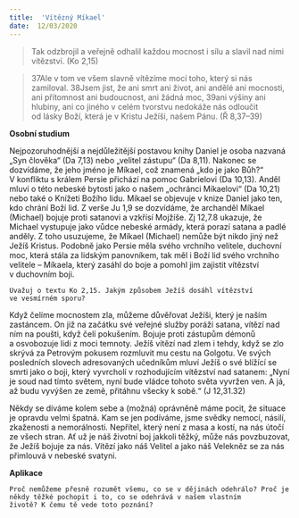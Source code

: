```yaml
---
title:  'Vítězný Míkael'
date:  12/03/2020
---
```


> <p></p>
> Tak odzbrojil a veřejně odhalil každou mocnost i sílu a slavil nad nimi vítězství. (Ko 2,15)

> <p></p>
> 37Ale v tom ve všem slavně vítězíme mocí toho, který si nás zamiloval. 38Jsem jist, že ani smrt ani život, ani andělé ani mocnosti, ani přítomnost ani budoucnost, ani žádná moc, 39ani výšiny ani hlubiny, ani co jiného v celém tvorstvu nedokáže nás odloučit od lásky Boží, která je v Kristu Ježíši, našem Pánu. (Ř 8,37–39)

**Osobní studium**

Nejpozoruhodnější a nejdůležitější postavou knihy Daniel je osoba nazvaná „Syn člověka“ (Da 7,13) nebo „velitel zástupu“ (Da 8,11). Nakonec se dozvídáme, že jeho jméno je Míkael, což znamená „kdo je jako Bůh?“ V konfliktu s králem Persie přichází na pomoc Gabrielovi (Da 10,13). Anděl mluví o této nebeské bytosti jako o našem „ochránci Míkaelovi“ (Da 10,21) nebo také o Knížeti Božího lidu. Míkael se objevuje v knize Daniel jako ten, kdo chrání Boží lid. Z verše Ju 1,9 se dozvídáme, že archanděl Míkael (Michael) bojuje proti satanovi a vzkřísí Mojžíše. Zj 12,7.8 ukazuje, že Michael vystupuje jako vůdce nebeské armády, která porazí satana a padlé anděly. Z toho usuzujeme, že Míkael (Michael) nemůže být nikdo jiný než Ježíš Kristus. Podobně jako Persie měla svého vrchního velitele, duchovní moc, která stála za lidským panovníkem, tak měl i Boží lid svého vrchního velitele – Míkaela, který zasáhl do boje a pomohl jim zajistit vítězství v duchovním boji.

`Uvažuj o textu Ko 2,15. Jakým způsobem Ježíš dosáhl vítězství ve vesmírném sporu?`

Když čelíme mocnostem zla, můžeme důvěřovat Ježíši, který je naším zastáncem. On již na začátku své veřejné služby poráží satana, vítězí nad ním na poušti, když čelí pokušením. Bojuje proti zástupům démonů a osvobozuje lidi z moci temnoty. Ježíš vítězí nad zlem i tehdy, když se zlo skrývá za Petrovým pokusem rozmluvit mu cestu na Golgotu. Ve svých posledních slovech adresovaných učedníkům mluví Ježíš o své blížící se smrti jako o boji, který vyvrcholí v rozhodujícím vítězství nad satanem: „Nyní je soud nad tímto světem, nyní bude vládce tohoto světa vyvržen ven. A já, až budu vyvýšen ze země, přitáhnu všecky k sobě.“ (J 12,31.32)

Někdy se díváme kolem sebe a (možná) oprávněně máme pocit, že situace je opravdu velmi špatná. Kam se jen podíváme, jsme svědky nemocí, násilí, zkaženosti a nemorálnosti. Nepřítel, který není z masa a kostí, na nás útočí ze všech stran. Ať už je náš životní boj jakkoli těžký, může nás povzbuzovat, že Ježíš bojuje za nás. Vítězí jako náš Velitel a jako náš Velekněz se za nás přimlouvá v nebeské svatyni.

**Aplikace**

`Proč nemůžeme přesně rozumět všemu, co se v dějinách odehrálo? Proč je někdy těžké pochopit i to, co se odehrává v našem vlastním životě? K čemu tě vede toto poznání?`